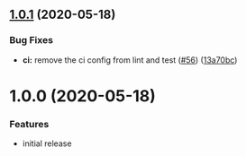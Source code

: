 ## [1.0.1](https://github.com/jonathonadams/zero-to-production/compare/v1.0.0...v1.0.1) (2020-05-18)


### Bug Fixes

* **ci:** remove the ci config from lint and test ([#56](https://github.com/jonathonadams/zero-to-production/issues/56)) ([13a70bc](https://github.com/jonathonadams/zero-to-production/commit/13a70bcf5a96260d167de2f014d03992ecbcd313))

# 1.0.0 (2020-05-18)


### Features

* initial release 